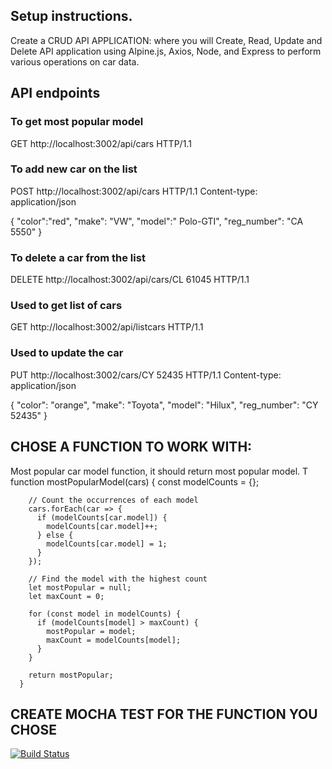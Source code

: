 ## Setup instructions.
Create a CRUD API APPLICATION:
where you will Create, Read, Update and Delete API application using Alpine.js, Axios, Node, and Express to perform various operations on car data.

## API endpoints

### To get most popular model
GET http://localhost:3002/api/cars HTTP/1.1

### To add new car on the list
POST http://localhost:3002/api/cars HTTP/1.1
Content-type: application/json

{
  "color":"red",
  "make": "VW",
  "model":" Polo-GTI",
  "reg_number": "CA 5550"
}


### To delete a car from the list

DELETE http://localhost:3002/api/cars/CL 61045 HTTP/1.1


### Used to get list of cars
GET http://localhost:3002/api/listcars HTTP/1.1


### Used to update the car
PUT http://localhost:3002/cars/CY 52435 HTTP/1.1
Content-type: application/json

 {
        "color": "orange",
        "make": "Toyota",
        "model": "Hilux",
        "reg_number": "CY 52435"
      }


## CHOSE A FUNCTION TO WORK WITH:
Most popular car model function, it should return most popular model.
T
function mostPopularModel(cars) {
        const modelCounts = {};
      
        // Count the occurrences of each model
        cars.forEach(car => {
          if (modelCounts[car.model]) {
            modelCounts[car.model]++;
          } else {
            modelCounts[car.model] = 1;
          }
        });
      
        // Find the model with the highest count
        let mostPopular = null;
        let maxCount = 0;
      
        for (const model in modelCounts) {
          if (modelCounts[model] > maxCount) {
            mostPopular = model;
            maxCount = modelCounts[model];
          }
        }
      
        return mostPopular;
      }
      

## CREATE MOCHA TEST FOR THE FUNCTION YOU CHOSE

[![Build Status](https://img.shields.io/github/workflow/status/nosimilo97/cars-crud-api/tree/main)](https://github.com/nosimilo97/cars-crud-api/tree/main)


  
